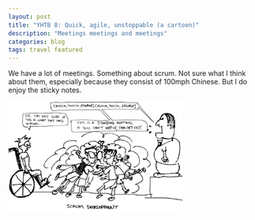 ```yaml
---
layout: post
title: "YHTB 8: Quick, agile, unstoppable (a cartoon)"
description: "Meetings meetings and meetings"
categories: blog
tags: travel featured
---
```


We have a lot of meetings. Something about scrum. Not sure what I think about them, especially because they consist of 100mph Chinese. But I do enjoy the sticky notes. 

<img class="cartoon" src="/images/Scrum.jpg" width="70%">